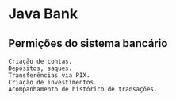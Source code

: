 # Java Bank

## Permições do sistema bancário

    Criação de contas. 
    Depósitos, saques.
    Transferências via PIX. 
    Criação de investimentos.  
    Acompanhamento de histórico de transações.
